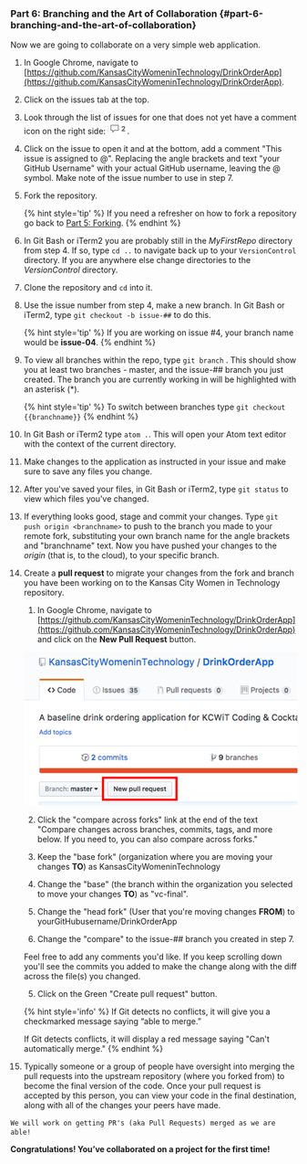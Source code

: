 ### Part 6: Branching and the Art of Collaboration {#part-6-branching-and-the-art-of-collaboration}

Now we are going to collaborate on a very simple web application.

1.  In Google Chrome, navigate to [https://github.com/KansasCityWomeninTechnology/DrinkOrderApp](https://github.com/KansasCityWomeninTechnology/DrinkOrderApp). 

2. Click on the issues tab at the top.

3. Look through the list of issues for one that does not yet have a comment icon on the right side: ![](/images/comment.png).

4. Click on the issue to open it and at the bottom, add a comment "This issue is assigned to @<your GitHub Username>". Replacing the angle brackets and text "your GitHub Username" with your actual GitHub username, leaving the @ symbol. Make note of the issue number to use in step 7. 

5. Fork the repository.

    {% hint style='tip' %}
    If you need a refresher on how to fork a repository go back to [Part 5: Forking](/class_exercises/part_5_practice_with_forking.md).
    {% endhint %}

6. In Git Bash or iTerm2 you are probably still in the _MyFirstRepo_ directory from step 4. If so, type `cd ..` to navigate back up to your `VersionControl` directory.  If you are anywhere else change directories to the _VersionControl_ directory.

7. Clone the repository and `cd` into it.

7. Use the issue number from step 4, make a new branch. In Git Bash or iTerm2, type `git checkout -b issue-##` to do this.

    {% hint style='tip' %}
    If you are working on issue #4, your branch name would be **issue-04**.
    {% endhint %}

8. To view all branches within the repo, type `git branch` . This should show you at least two branches - master, and the issue-## branch you just created. The branch you are currently working in will be highlighted with an asterisk (*).

    {% hint style='tip' %}
    To switch between branches type `git checkout {{branchname}}` 
    {% endhint %}
    
9.  In Git Bash or iTerm2 type `atom .`. This will open your Atom text editor with the context of the current directory.

10. Make changes to the application as instructed in your issue and make sure to save any files you change. 

11.  After you've saved your files, in Git Bash or iTerm2, type `git status` to view which files you've changed. 

12. If everything looks good, stage and commit your changes. Type `git push origin <branchname>` to push to the branch you made to your remote fork, substituting your own branch name for the angle brackets and "branchname" text. Now you have pushed your changes to the _origin_ (that is, to the cloud), to your specific branch.

9. Create a **pull request** to migrate your changes from the fork and branch you have been working on to the Kansas City Women in Technology repository.

    1. In Google Chrome, navigate to [https://github.com/KansasCityWomeninTechnology/DrinkOrderApp](https://github.com/KansasCityWomeninTechnology/DrinkOrderApp) and click on the **New Pull Request** button.
    
    ![](/images/pullrequest.png)

    2. Click the "compare across forks" link at the end of the text "Compare changes across branches, commits, tags, and more below. If you need to, you can also compare across forks."
    
    3. Keep the "base fork" (organization where you are moving your changes **TO**) as KansasCityWomeninTechnology 

     4. Change the "base" (the branch within the organization you selected to move your changes **TO**) as "vc-final".
    
    4. Change the "head fork" (User that you're moving changes **FROM**) to yourGitHubusername/DrinkOrderApp 
    
    5. Change the "compare" to the issue-## branch you created in step 7.
    
    Feel free to add any comments you'd like.  If you keep scrolling down you'll see the commits you added to make the change along with the diff across the file(s) you changed.
    
    5. Click on the Green "Create pull request" button.

    {% hint style='info' %}
    If Git detects no conflicts, it will give you a checkmarked message saying “able to merge.”
    
    If Git detects conflicts, it will display a red message saying "Can't automatically merge."
    {% endhint %}

11.  Typically someone or a group of people have oversight into merging the pull requests into the upstream repository (where you forked from) to become the final version of the code. Once your pull request is accepted by this person, you can view your code in the final destination, along with all of the changes your peers have made.

    We will work on getting PR's (aka Pull Requests) merged as we are able!

**Congratulations! You’ve collaborated on a project for the first time!**